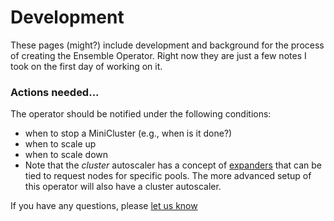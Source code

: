 # Development

These pages (might?) include development and background for the process of creating
the Ensemble Operator. Right now they are just a few notes I took on the first day of working on it.

### Actions needed...

The operator should be notified under the following conditions:

- when to stop a MiniCluster (e.g., when is it done?)
- when to scale up
- when to scale down
- Note that the _cluster_ autoscaler has a concept of [expanders](https://github.com/kubernetes/autoscaler/tree/master/cluster-autoscaler/expander) that can be tied to request nodes for specific pools. The more advanced setup of this operator will also have a cluster autoscaler.

If you have any questions, please [let us know](https://github.com/converged-computing/ensemble-operator/issues)
